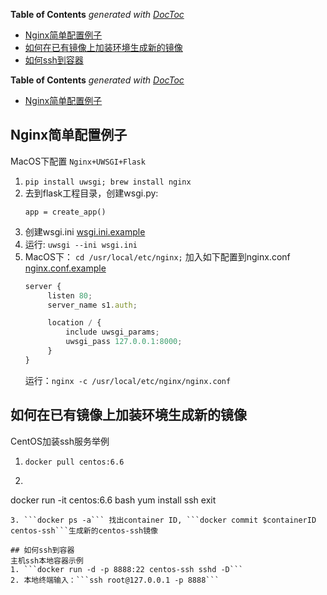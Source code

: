 <!-- START doctoc generated TOC please keep comment here to allow auto update -->
<!-- DON'T EDIT THIS SECTION, INSTEAD RE-RUN doctoc TO UPDATE -->
**Table of Contents**  *generated with [DocToc](https://github.com/thlorenz/doctoc)*

- [Nginx简单配置例子](#nginx%E7%AE%80%E5%8D%95%E9%85%8D%E7%BD%AE%E4%BE%8B%E5%AD%90)
- [如何在已有镜像上加装环境生成新的镜像](#%E5%A6%82%E4%BD%95%E5%9C%A8%E5%B7%B2%E6%9C%89%E9%95%9C%E5%83%8F%E4%B8%8A%E5%8A%A0%E8%A3%85%E7%8E%AF%E5%A2%83%E7%94%9F%E6%88%90%E6%96%B0%E7%9A%84%E9%95%9C%E5%83%8F)
- [如何ssh到容器](#%E5%A6%82%E4%BD%95ssh%E5%88%B0%E5%AE%B9%E5%99%A8)

<!-- END doctoc generated TOC please keep comment here to allow auto update -->

**Table of Contents**  *generated with [DocToc](https://github.com/thlorenz/doctoc)*

- [Nginx简单配置例子](#markdown-header-nginx%E7%AE%80%E5%8D%95%E9%85%8D%E7%BD%AE%E4%BE%8B%E5%AD%90)

## Nginx简单配置例子
MacOS下配置 `Nginx+UWSGI+Flask`
1. ```pip install uwsgi; brew install nginx```
2. 去到flask工程目录，创建wsgi.py:
    ```
    app = create_app()
    ```
3. 创建wsgi.ini [wsgi.ini.example](./nginx_simple_example/wsgi.ini)
4. 运行: ```uwsgi --ini wsgi.ini```
5. MacOS下：
   ```cd /usr/local/etc/nginx;``` 加入如下配置到nginx.conf [nginx.conf.example](./nginx_simple_example/nginx.conf)
   ```js
   server {
        listen 80;
        server_name s1.auth;

        location / {
            include uwsgi_params;
            uwsgi_pass 127.0.0.1:8000;
        }
   }
   ```
   运行：```nginx -c /usr/local/etc/nginx/nginx.conf```

## 如何在已有镜像上加装环境生成新的镜像
CentOS加装ssh服务举例
1. ```docker pull centos:6.6```
2. ```
docker run -it centos:6.6 bash
yum install ssh
exit
```
3. ```docker ps -a``` 找出container ID, ```docker commit $containerID centos-ssh```生成新的centos-ssh镜像

## 如何ssh到容器
主机ssh本地容器示例
1. ```docker run -d -p 8888:22 centos-ssh sshd -D```
2. 本地终端输入：```ssh root@127.0.0.1 -p 8888```
